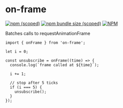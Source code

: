# on-frame

[![npm (scoped)](https://img.shields.io/npm/v/@amate/on-frame)](https://www.npmjs.com/package/@amate/on-frame)
[![npm bundle size (scoped)](https://img.shields.io/bundlephobia/minzip/@amate/on-frame)](https://bundlephobia.com/package/@amate/on-frame)
[![NPM](https://img.shields.io/npm/l/@amate/on-frame)](https://github.com/christiandewit/on-frame/blob/main/LICENSE.md)

Batches calls to requestAnimationFrame

```
import { onFrame } from 'on-frame';

let i = 0;

const unsubscribe = onFrame((time) => {
  console.log(`frame called at ${time}`);

  i += 1;

  // stop after 5 ticks
  if (i === 5) {
    unsubscribe();
  }
});
```
